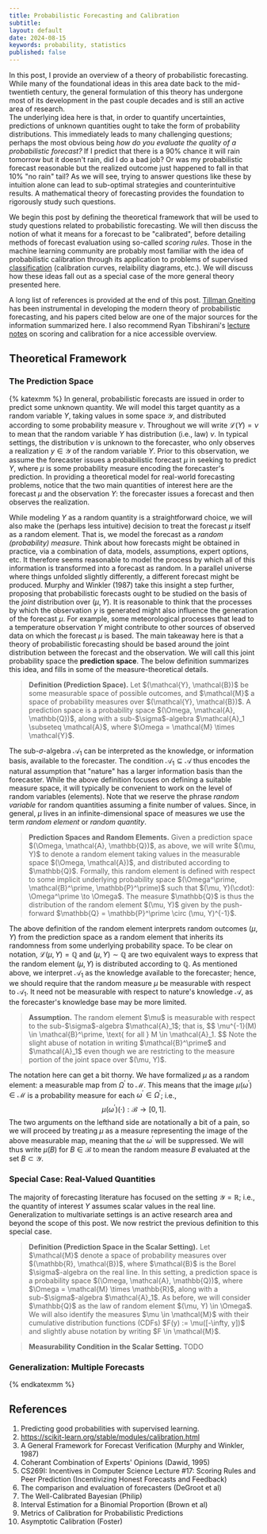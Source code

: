 ```yaml
---
title: Probabilistic Forecasting and Calibration
subtitle:
layout: default
date: 2024-08-15
keywords: probability, statistics
published: false
---
```


In this post, I provide an overview of a theory of probabilistic forecasting.
While many of the foundational ideas in this area date back to the mid-twentieth
century, the general formulation of this theory has undergone most of its
development in the past couple decades and is still an active area of research.  
The underlying idea here is that, in order to quantify uncertainties,
predictions of unknown quantities ought to take the form of probability
distributions. This immediately leads to many challenging questions; perhaps
the most obvious being *how do you evaluate the quality of a probabilistic forecast?*
If I predict that there is a 90% chance it will rain tomorrow but it doesn't rain,
did I do a bad job? Or was my probabilistic forecast reasonable but the
realized outcome just happened to fall in that 10% "no rain" tail? As we will see,
trying to answer questions like these by intuition alone can lead to sub-optimal
strategies and counterintuitive results. A mathematical theory of forecasting
provides the foundation to rigorously study such questions.

We begin this post by defining the theoretical framework that will be used to
study questions related to probabilistic forecasting. We will then discuss the
notion of what it means for a forecast to be "calibrated", before detailing
methods of forecast evaluation using so-called *scoring rules*. Those in the
machine learning community are probably most familiar with the idea of
probabilistic calibration through its application to problems of supervised
[classification](https://scikit-learn.org/stable/modules/calibration.html)
(calibration curves, relaibility diagrams, etc.). We will discuss how these
ideas fall out as a special case of the more general theory presented here.

A long list of references is provided at the end of this post.
[Tillman Gneiting](https://www.h-its.org/people/prof-dr-tilmann-gneiting/)
has been instrumental in developing the modern theory of probabilistic
forecasting, and his papers cited below are one of the major sources for
the information summarized here. I also recommend
Ryan Tibshirani's [lecture notes](https://www.stat.berkeley.edu/~ryantibs/statlearn-s23/)
on scoring and calibration for a nice accessible overview.

## Theoretical Framework
### The Prediction Space

{% katexmm %}
In general, probabilistic forecasts are issued in order to predict some
unknown quantity. We will model this target quantity as a random variable
$Y$, taking values in some space $\mathcal{Y}$, and distributed according to
some probability measure $\nu$. Throughout we will write
$\mathcal{L}(Y) = \nu$ to mean that the random variable $Y$ has distribution
(i.e., law) $\nu$. In typical settings, the distribution $\nu$ is unknown to
the forecaster, who only observes a realization $y \in \mathcal{Y}$ of the
random variable $Y$. Prior to this observation, we assume the forecaster issues a
probabilistic forecast $\mu$ in seeking to predict $Y$, where $\mu$ is some
probability measure encoding the forecaster's prediction. In providing a
theoretical model for real-world forecasting problems, notice that the two
main quantities of interest here are the forecast $\mu$ and the observation
$Y$: the forecaster issues a forecast and then observes the realization.

While modeling $Y$ as a random quantity is a straightforward choice, we will
also make the (perhaps less intuitive) decision to treat the forecast $\mu$
itself as a random element. That is, we model the forecast as a
*random (probability) measure*. Think about how forecasts might be obtained
in practice, via a combination of data, models, assumptions, expert options, etc.
It therefore seems reasonable to model the process by which all of this
information is transformed into a forecast as random. In a parallel universe
where things unfolded slightly differently, a different forecast might be
produced. Murphy and Winkler (1987) take this insight a step further, proposing
that probabilistic forecasts ought to be studied on the basis of the *joint*
distribution over $(\mu, Y)$. It is reasonable to think that the processes by
which the observation $y$ is generated might also influence the generation of
the forecast $\mu$. For example, some meteorological processes that lead to
a temperature observation $Y$ might contribute to other sources of observed
data on which the forecast $\mu$ is based. The main takeaway here is
that a theory of probabilistic forecasting should be based around the joint
distribution between the forecast and the observation. We will call this joint
probability space the **prediction space**. The below definition
summarizes this idea, and fills in some of the measure-theoretical details.

<blockquote>
  <p><strong>Definition (Prediction Space).</strong>
  Let $(\mathcal{Y}, \mathcal{B})$ be some measurable space of possible outcomes,
  and $\mathcal{M}$ a space of probability measures over $(\mathcal{Y}, \mathcal{B})$.   
  A prediction space is a probability space $(\Omega, \mathcal{A}, \mathbb{Q})$,
  along with a sub-$\sigma$-algebra $\mathcal{A}_1 \subseteq \mathcal{A}$,
  where $\Omega = \mathcal{M} \times \mathcal{Y}$.
  </p>
</blockquote>

The sub-$\sigma$-algebra $\mathcal{A}_1$ can be interpreted as the knowledge,
or information basis, available to the forecaster. The condition
$\mathcal{A}_1 \subseteq \mathcal{A}$ thus encodes the natural assumption that
"nature" has a larger information basis than the forecaster. While the above
definition focuses on defining a suitable measure space, it will typically be
convenient to work on the level of random variables (elements).
Note that we reserve the phrase *random variable* for random quantities assuming
a finite number of values. Since, in general, $\mu$ lives in an infinite-dimensional
space of measures we use the term *random element* or *random quantity*.

<blockquote>
  <p><strong>Prediction Spaces and Random Elements.</strong>
  Given a prediction space $(\Omega, \mathcal{A}, \mathbb{Q})$, as above, we
  will write $(\mu, Y)$ to denote a random element taking values in the
  measurable space $(\Omega, \mathcal{A})$, and distributed according to
  $\mathbb{Q}$. Formally, this random element is defined with respect to
  some implicit underlying probability space
  $(\Omega^\prime, \mathcal{B}^\prime, \mathbb{P}^\prime)$ such that
  $(\mu, Y)(\cdot): \Omega^\prime \to \Omega$. The measure $\mathbb{Q}$ is
  thus the distribution of the random element $(\mu, Y)$ given by the
  push-forward $\mathbb{Q} = \mathbb{P}^\prime \circ (\mu, Y)^{-1}$.
  </p>
</blockquote>

The above definition of the random element interprets random outcomes
$(\mu, Y)$ from the prediction space as a random element that inherits its
randomness from some underlying probability space. To be clear on notation,
$\mathcal{L}(\mu, Y) = \mathbb{Q}$ and $(\mu, Y) \sim \mathbb{Q}$ are two
equivalent ways to express that the random element $(\mu, Y)$ is distributed
according to $\mathbb{Q}$. As mentioned above, we interpret $\mathcal{A}_1$
as the knowledge available to the forecaster; hence, we should require that
the random measure $\mu$ be measurable with respect to $\mathcal{A}_1$. It need
not be measurable with respect to nature's knowledge $\mathcal{A}$, as the
forecaster's knowledge base may be more limited.

<blockquote>
  <p><strong>Assumption.</strong>
  The random element $\mu$ is measurable with respect to the sub-$\sigma$-algebra
  $\mathcal{A}_1$; that is,
  $$
  \mu^{-1}(M) \in \mathcal{B}^\prime, \text{ for all } M \in \mathcal{A}_1.
  $$
  Note the slight abuse of notation in writing $\mathcal{B}^\prime$ and
  $\mathcal{A}_1$ even though we are restricting to the measure portion of the
  joint space over $(\mu, Y)$.
  </p>
</blockquote>

The notation here can get a bit thorny. We have formalized $\mu$ as a random
element: a measurable map from $\Omega^\prime$ to $\mathcal{M}$. This means
that the image $\mu(\omega^\prime) \in \mathcal{M}$ is a probability measure for
each $\omega^\prime \in \Omega^\prime$; i.e.,
$$
\mu(\omega^\prime)(\cdot): \mathcal{B} \to [0, 1].
$$
The two arguments on the lefthand side are notationally a bit of a pain, so we
will proceed by treating $\mu$ as a measure representing the image
of the above measurable map, meaning that the $\omega^\prime$ will be suppressed.
We will thus write $\mu(B)$ for $B \in \mathcal{B}$ to mean the random measure
$B$ evaluated at the set $B \subset \mathcal{Y}$.

### Special Case: Real-Valued Quantities
The majority of forecasting literature has focused on the setting
$\mathcal{Y} = \mathbb{R}$; i.e., the quantity of interest $Y$ assumes
scalar values in the real line. Generalization to multivariate settings is an
active research area and beyond the scope of this post. We now restrict the
previous definition to this special case.

<blockquote>
  <p><strong>Definition (Prediction Space in the Scalar Setting).</strong>
  Let $\mathcal{M}$ denote a space of probability measures over
  $(\mathbb{R}, \mathcal{B})$, where $\mathcal{B}$ is the Borel $\sigma$-algebra
  on the real line. In this setting, a prediction space is a probability space
  $(\Omega, \mathcal{A}, \mathbb{Q})$, where
  $\Omega = \mathcal{M} \times \mathbb{R}$, along with a sub-$\sigma$-algebra
  $\mathcal{A}_1$. As before, we will consider $\mathbb{Q}$ as the law
  of random element $(\mu, Y) \in \Omega$. We will also identify the measures
  $\mu \in \mathcal{M}$ with their cumulative distribution functions (CDFs)
  $F(y) := \mu([-\infty, y])$ and slightly abuse notation by writing
  $F \in \mathcal{M}$.
  </p>
</blockquote>

<blockquote>
  <p><strong>Measurability Condition in the Scalar Setting.</strong>
  TODO
  </p>
</blockquote>


### Generalization: Multiple Forecasts  

{% endkatexmm %}

## References
1. Predicting good probabilities with supervised learning.
2. https://scikit-learn.org/stable/modules/calibration.html
3. A General Framework for Forecast Verification (Murphy and Winkler, 1987)
4. Coherant Combination of Experts' Opinions (Dawid, 1995)
5. CS269I: Incentives in Computer Science Lecture #17: Scoring Rules and Peer Prediction (Incentivizing Honest Forecasts and Feedback)
6. The comparison and evaluation of forecasters (DeGroot et al)
7. The Well-Calibrated Bayesian (Philip)
8. Interval Estimation for a Binomial Proportion (Brown et al)
9. Metrics of Calibration for Probabilistic Predictions
10. Asymptotic Calibration (Foster)
